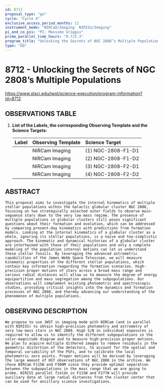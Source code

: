 ```yaml
---
id: 8712
proposal_type: "go"
cycle: "Cycle 4"
exclusive_access_period_months: 12
instrument_mode: "NIRCam/Imaging  NIRISS/Imaging"
pi_and_co_pis: "PI: Massimo Griggio"
prime_parallel_time_hours: "9.7/5.3"
program_title: "Unlocking the Secrets of NGC 2808’s Multiple Populations"
type: "GO"
---
```

# 8712 - Unlocking the Secrets of NGC 2808’s Multiple Populations
https://www.stsci.edu/jwst/science-execution/program-information?id=8712
## OBSERVATIONS TABLE
1.  **List of the Labels, the corresponding Observing Template and the Science Targets:**

    | Label | Observing Template | Science Target |
    | :---- | :----------------- | :--------------- |
    |       | NIRCam Imaging     | (1) NGC-2808-F1-D1 |
    |       | NIRCam Imaging     | (2) NGC-2808-F1-D2 |
    |       | NIRCam Imaging     | (3) NGC-2808-F2-D1 |
    |       | NIRCam Imaging     | (4) NGC-2808-F2-D2 |

## ABSTRACT

    This proposal aims to investigate the internal kinematics of multiple stellar populations within the Galactic globular cluster NGC 2808, focusing on two strategically selected outer fields to observe main-sequence stars down to the very low mass regime. The presence of multiple populations in globular clusters still poses significant questions about their formation and evolution, which can be addressed by comparing present-day kinematics with predictions from formation models. Looking at the internal kinematics of a globular cluster as a whole, ignoring its stellar populations, is a naive and too-simplistic approach. The kinematic and dynamical histories of a globular cluster are intertwined with those of their populations and only a complete modeling of the population internal motions can let us understand these stellar fossils. By leveraging the advanced astrometric capabilities of the James Webb Space Telescope, we will measure kinematic properties of the different stellar populations, which contain key information reagarding the formation scenarios. High-precision proper motions of stars across a broad mass range and various radial distances will allow us to measure the degree of energy equipartition and mass segregation among the subpopulations. Our observations will complement existing photometric and spectroscopic studies, providing critical insights into the dynamics and formation processes of NGC 2808, and thereby advancing our understanding of the phenomenon of multiple populations.

## OBSERVING DESCRIPTION

    We propose to use JWST in imaging mode with NIRCam (and in parallel with NIRISS) to obtain high-precision photometry and astrometry of very low mass stars in NGC 2808. High S/N in individual exposures is required to allow us to identify the different subpopulations in the color-magnitude diagram and to measure high-precision proper motions. We plan to acquire multiple dithered images to remove residuals in the geometric distortion of the detectors, to account for the spatial and temporal variability of the PSFs, and to calibrate the local photometric zero points. Proper motions will be derived by leveraging the large amount of HST observations of NGC 2808 in the archive. We chose NIRCam F115W and F300M since they provide optimal separation between the subpopulations in the mass range that we are going to probe. NIRISS parallel fields in F115W and F277W will provide auxiliary data at large radial distances from the cluster center that can be used for ancillary science investigations.